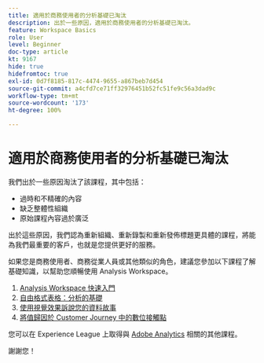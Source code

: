 ```yaml
---
title: 適用於商務使用者的分析基礎已淘汰
description: 出於一些原因，適用於商務使用者的分析基礎已淘汰。
feature: Workspace Basics
role: User
level: Beginner
doc-type: article
kt: 9167
hide: true
hidefromtoc: true
exl-id: 0d7f8185-817c-4474-9655-a867beb7d454
source-git-commit: a4cfd7ce71ff32976451b52fc51fe9c56a3dad9c
workflow-type: tm+mt
source-wordcount: '173'
ht-degree: 100%

---
```


# 適用於商務使用者的分析基礎已淘汰

我們出於一些原因淘汰了該課程，其中包括：

* 過時和不精確的內容
* 缺乏整體性組織
* 原始課程內容過於廣泛

出於這些原因，我們認為重新組織、重新錄製和重新發佈標題更具體的課程，將能為我們最重要的客戶，也就是您提供更好的服務。

如果您是商務使用者、商務從業人員或其他類似的角色，建議您參加以下課程了解基礎知識，以幫助您順暢使用 Analysis Workspace。

1. [Analysis Workspace 快速入門](https://experienceleague.adobe.com/?lang=zh-hant&recommended=Analytics-U-1-2020.1.workspace)
1. [自由格式表格：分析的基礎](https://experienceleague.adobe.com/?lang=zh-hant&recommended=Analytics-U-1-2020.3)
1. [使用視覺效果訴說您的資料故事](https://experienceleague.adobe.com/?lang=zh-hant&recommended=Analytics-U-1-2021.1.visualizations)
1. [將值歸因於 Customer Journey 中的數位接觸點](https://experienceleague.adobe.com/?lang=zh-hant&recommended=Analytics-U-1-2020.2)

您可以在 Experience League 上取得與 [Adobe Analytics](https://experienceleague.adobe.com/?lang=zh-hant&recommended=Analytics-U-1-2020.1.workspace) 相關的其他課程。

謝謝您！
